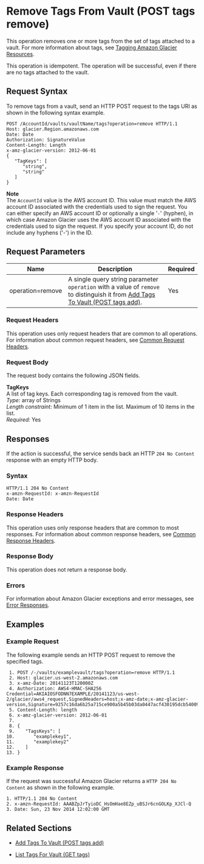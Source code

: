 # Remove Tags From Vault \(POST tags remove\)<a name="api-RemoveTagsFromVault"></a>

This operation removes one or more tags from the set of tags attached to a vault\. For more information about tags, see [Tagging Amazon Glacier Resources](tagging.md)\.

This operation is idempotent\. The operation will be successful, even if there are no tags attached to the vault\. 

## Request Syntax<a name="api-RemoveTagsFromVault-RequestSyntax"></a>

To remove tags from a vault, send an HTTP POST request to the tags URI as shown in the following syntax example\.

```
POST /AccountId/vaults/vaultName/tags?operation=remove HTTP/1.1
Host: glacier.Region.amazonaws.com
Date: Date
Authorization: SignatureValue
Content-Length: Length
x-amz-glacier-version: 2012-06-01
{
   "TagKeys": [
      "string",
      "string"
   ]
}
```

**Note**  
The `AccountId` value is the AWS account ID\. This value must match the AWS account ID associated with the credentials used to sign the request\. You can either specify an AWS account ID or optionally a single '`-`' \(hyphen\), in which case Amazon Glacier uses the AWS account ID associated with the credentials used to sign the request\. If you specify your account ID, do not include any hyphens \('\-'\) in the ID\.

## Request Parameters<a name="api-RemoveTagsFromVault-RequestParameters"></a>


|  Name  |  Description  |  Required  | 
| --- | --- | --- | 
|  operation=remove  |  A single query string parameter `operation` with a value of `remove` to distinguish it from [Add Tags To Vault \(POST tags add\)](api-AddTagsToVault.md)\.  |  Yes  | 

### Request Headers<a name="api-RemoveTagsFromVault-requests-headers"></a>

This operation uses only request headers that are common to all operations\. For information about common request headers, see [Common Request Headers](api-common-request-headers.md)\.

### Request Body<a name="api-RemoveTagsFromVault-requests-elements"></a>

The request body contains the following JSON fields\.

**TagKeys**  
A list of tag keys\. Each corresponding tag is removed from the vault\.  
 *Type:* array of Strings  
 *Length constraint:* Minimum of 1 item in the list\. Maximum of 10 items in the list\.  
 *Required:* Yes

## Responses<a name="api-RemoveTagsFromVault-responses"></a>

If the action is successful, the service sends back an HTTP `204 No Content` response with an empty HTTP body\.

### Syntax<a name="api-RemoveTagsFromVault-response-syntax"></a>

```
HTTP/1.1 204 No Content
x-amzn-RequestId: x-amzn-RequestId
Date: Date
```

### Response Headers<a name="api-RemoveTagsFromVault-responses-headers"></a>

This operation uses only response headers that are common to most responses\. For information about common response headers, see [Common Response Headers](api-common-response-headers.md)\.

### Response Body<a name="api-RemoveTagsFromVault-responses-elements"></a>

This operation does not return a response body\.

### Errors<a name="api-RemoveTagsFromVault-responses-errors"></a>

For information about Amazon Glacier exceptions and error messages, see [Error Responses](api-error-responses.md)\.

## Examples<a name="api-RemoveTagsFromVault-examples"></a>

### Example Request<a name="api-RemoveTagsFromVault-example-request"></a>

The following example sends an HTTP POST request to remove the specified tags\.

```
 1. POST /-/vaults/examplevault/tags?operation=remove HTTP/1.1
 2. Host: glacier.us-west-2.amazonaws.com
 3. x-amz-Date: 20141123T120000Z
 4. Authorization: AWS4-HMAC-SHA256 Credential=AKIAIOSFODNN7EXAMPLE/20141123/us-west-2/glacier/aws4_request,SignedHeaders=host;x-amz-date;x-amz-glacier-version,Signature=9257c16da6b25a715ce900a5b45b03da0447acf430195dcb540091b12966f2a2
 5. Content-Length: length
 6. x-amz-glacier-version: 2012-06-01
 7. 			
 8. {
 9.    "TagsKeys": [
10.       "examplekey1",
11.       "examplekey2"
12.    ]        
13. }
```

### Example Response<a name="api-RemoveTagsFromVault-example-response"></a>

If the request was successful Amazon Glacier returns a `HTTP 204 No Content` as shown in the following example\.

```
1. HTTP/1.1 204 No Content
2. x-amzn-RequestId: AAABZpJrTyioDC_HsOmHae8EZp_uBSJr6cnGOLKp_XJCl-Q
3. Date: Sun, 23 Nov 2014 12:02:00 GMT
```

## Related Sections<a name="related-sections-RemoveTagsFromVault"></a>

+ [Add Tags To Vault \(POST tags add\)](api-AddTagsToVault.md)

+ [List Tags For Vault \(GET tags\)](api-ListTagsForVault.md)